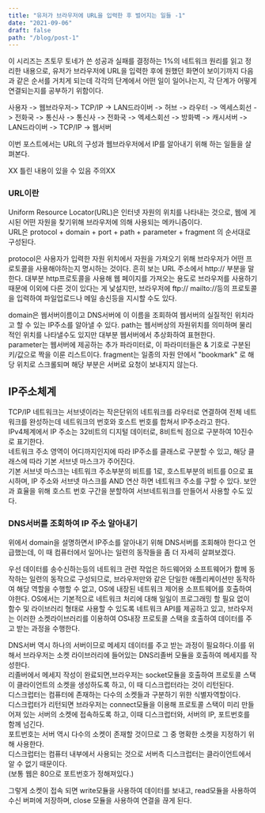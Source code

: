 ```yaml
---
title: "유저가 브라우저에 URL을 입력한 후 벌어지는 일들 -1"
date: "2021-09-06"
draft: false
path: "/blog/post-1"
---
```

<!-- # H1

## H2

### H3

#### H4

##### H5

###### H6

Paragraph

---

> This is a quote

---

[Example.com](example.com)

---

`const foo = bar`

```javascript
const foo = bar
console.log(foo);
```

---

| Hello | World |
|-------|------ |
| Foo   | Bar   | -->

이 시리즈는 츠토무 토네가 쓴 성공과 실패를 결정하는 1%의 네트워크 원리를 읽고 정리한 내용으로,
유저가 브라우저에 URL을 입력한 후에 원했던 화면이 보이기까지 다음과 같은 순서를 거치게 되는데
각각의 단계에서 어떤 일이 일어나는지, 각 단계가 어떻게 연결되는지를 공부하기 위함이다.

사용자 -> 웹브라우저-> TCP/IP -> LAN드라이버 -> 허브 -> 라우터 -> 엑세스회선 -> 전화국 -> 통신사 
-> 통신사 -> 전화국 -> 엑세스회선 -> 방화벽 -> 캐시서버 -> LAN드라이버 -> TCP/IP -> 웹서버

이번 포스트에서는 URL의 구성과 웹브라우저에서 IP를 알아내기 위해 하는 일들을 살펴본다.

XX 틀린 내용이 있을 수 있음 주의XX

### URL이란
Uniform Resource Locator(URL)은 인터넷 자원의 위치를 나타내는 것으로, 웹에 게시된 어떤 자원을 찾기위해
브라우저에 의해 사용되는 메카니즘이다.  
URL은 protocol + domain + port + path + parameter + fragment 의 순서대로 구성된다.  

protocol은 사용자가 입력한 자원 위치에서 자원을 가져오기 위해 브라우저가 어떤 프로토콜을 사용해야하는지 명시하는 것이다. 
흔히 보는 URL 주소에서 http:// 부분을 말한다. 대부분 http프로토콜을 사용해 웹 페이지를 가져오는 용도로 브라우저를 사용하기 때문에
이외에 다른 것이 있다는 게 낯설지만, 브라우저에 ftp:// mailto://등의 프로토콜을 입력하여 파일업로드나 메일 송신등을 지시할 수도 있다.


domain은 웹서버이름이고 DNS서버에 이 이름을 조회하여 웹서버의 실질적인 위치라고 할 수 있는 IP주소를 알아낼 수 있다.
path는 웹서버상의 자원위치를 의미하며 물리적인 위치를 나타낼수도 있지만 대부분 웹서버에서 추상화하여 표현한다.  
parameter는 웹서버에 제공하는 추가 파라미터로, 이 파라미터들은 & 기호로 구분된 키/값으로 짝을 이룬 리스트이다.
fragment는 일종의 자원 안에서 "bookmark" 로 해당 위치로 스크롤되며 해당 부분은 서버로 요청이 보내지지 않는다.  

## IP주소체계

TCP/IP 네트워크는 서브넷이라는 작은단위의 네트워크를 라우터로 연결하여 전체 네트워크를 완성하는데 네트워크의 번호와
호스트 번호를 합쳐서 IP주소라고 한다.  
IPv4체계에서 IP 주소는 32비트의 디지털 데이터로, 8비트씩 점으로 구분하여 10진수로 표기한다.  
네트워크 주소 영역이 어디까지인지에 따라 IP주소를 클래스로 구분할 수 있고, 해당 클래스에 따라 기본 서브넷 마스크가 주어진다.  
기본 서브넷 마스크는 네트워크 주소부분의 비트를 1로, 호스트부분의 비트를 0으로 표시하며, IP 주소와 서브넷 마스크를 AND 연산 하면 네트워크 주소를 구할 수 있다. 
보안과 효율을 위해 호스트 번호 구간을 분할하여 서브네트워크를 만들어서 사용할 수도 있다.

### DNS서버를 조회하여 IP 주소 알아내기
위에서 domain을 설명하면서 IP주소를 알아내기 위해 DNS서버를 조회해야 한다고 언급했는데, 
이 때 컴퓨터에서 일어나는 일련의 동작들을 좀 더 자세히 살펴보겠다.

우선 데이터를 송수신하는등의 네트워크 관련 작업은 하드웨어와 소프트웨어가 함께 동작하는 일련의 동작으로 구성되므로, 브라우저만와 같은 단일한 애플리케이션만 동작하여 해당 역할을 수행할 수 없고, OS에 내장된 네트워크 제어용 소프트웨어를 호출하여야한다. OS에서는 기본적으로 네트워크 처리에 대해 일일이 프로그래밍 할 필요 없이 함수 및 라이브러리 형태로 사용할 수 있도록 네트워크 API를 제공하고 있고,
브라우저는 이러한 소켓라이브러리를 이용하여 OS내장 프로토콜 스택을 호출하여 데이터를 주고 받는 과정을 수행한다.    

DNS서버 역시 하나의 서버이므로 메세지 데이터를 주고 받는 과정이 필요하다.이를 위해서 브라우저는 소켓 라이브러리에 들어있는 DNS리졸버 모듈을 호출하여 메세지를 작성한다.  
리졸버에서 메세지 작성이 완료되면,브라우저는 socket모듈을 호출하여
프로토콜 스택이 클라이언트의 소켓을 생성하도록 하고, 이 때 디스크럽터라는 것이 리턴된다.  
디스크럽터는 컴퓨터에 존재하는 다수의 소켓들과 구분하기 위한 식별자역할이다.  
디스크럽터가 리턴되면 브라우저는 connect모듈을 이용해 프로토콜 스택이 미리 만들어져 있는 서버의 소켓에 접속하도록 하고, 이때 디스크럽터와, 서버의 IP, 포트번호를 함께 넘긴다.  
포트번호는 서버 역시 다수의 소켓이 존재할 것이므로 그 중 명확한 소켓을 지정하기 위해 사용한다.  
디스크럽터는 컴퓨터 내부에서 사용되는 것으로 서버측 디스크럽터는 클라이언트에서 알 수 없기 때문이다.  
(보통 웹은 80으로 포트번호가 정해져있다.)

그렇게 소켓이 접속 되면 write모듈을 사용하여 데이터를 보내고, read모듈을 사용하여 수신 버퍼에 저장하며, close 모듈을 사용하여 연결을 끊게 된다.




